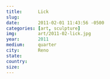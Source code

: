 ```yaml
---
title:  	Lick
slug:		
date:   	2011-02-01 11:43:56 -0500
categories: [art, sculpture]
img:		art/2011-02-lick.jpg
year:		2011
medium:		quarter
city:		Reno
state:
country:
size:
---
```


